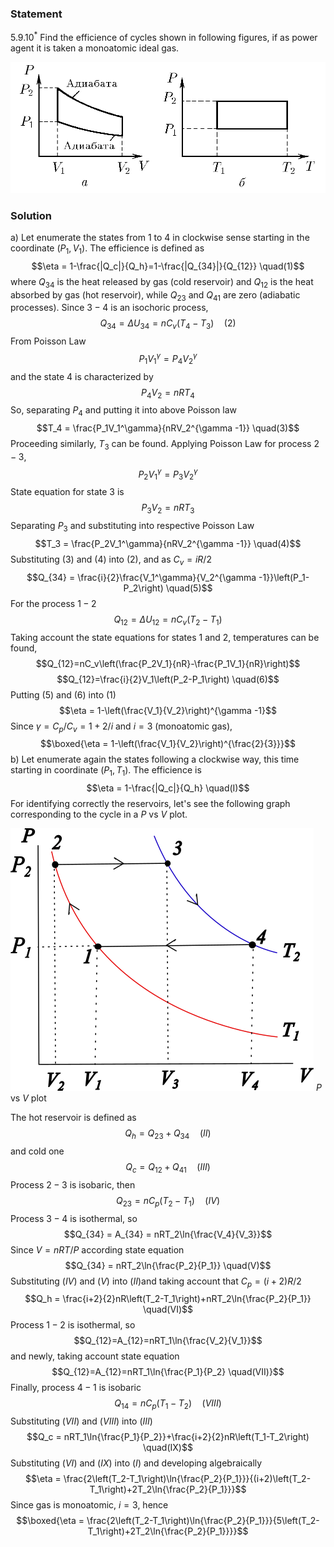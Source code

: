 ###  Statement 

$5.9.10^*$ Find the efficience of cycles shown in following figures, if as power agent it is taken a monoatomic ideal gas. 

![ For problem 5.9.10 |1007x419, 59%](../../img/5.9.10/statement.png)

### Solution

a) Let enumerate the states from 1 to 4 in clockwise sense starting in the coordinate $(P_1,V_1)$. The efficience is defined as $$\eta = 1-\frac{|Q_c|}{Q_h}=1-\frac{|Q_{34}|}{Q_{12}} \quad(1)$$ where $Q_{34}$ is the heat released by gas (cold reservoir) and $Q_{12}$ is the heat absorbed by gas (hot reservoir), while $Q_{23}$ and $Q_{41}$ are zero (adiabatic processes). Since $3-4$ is an isochoric process, $$Q_{34}=\Delta U_{34} = nC_v\left(T_4-T_3\right) \quad(2)$$ From Poisson Law $$P_1V_1^\gamma = P_4V_2^\gamma$$ and the state 4 is characterized by $$P_4V_2=nRT_4$$ So, separating $P_4$ and putting it into above Poisson law $$T_4 = \frac{P_1V_1^\gamma}{nRV_2^{\gamma -1}} \quad(3)$$ Proceeding similarly, $T_3$ can be found. Applying Poisson Law for process $2-3$, $$P_2V_1^\gamma =P_3V_2^\gamma$$ State equation for state 3 is $$P_3V_2=nRT_3$$ Separating $P_3$ and substituting into respective Poisson Law $$T_3 = \frac{P_2V_1^\gamma}{nRV_2^{\gamma -1}} \quad(4)$$ Substituting $(3)$ and $(4)$ into $(2)$, and as $C_v=iR/2$ $$Q_{34} = \frac{i}{2}\frac{V_1^\gamma}{V_2^{\gamma -1}}\left(P_1-P_2\right) \quad(5)$$ For the process $1-2$ $$Q_{12}=\Delta U_{12} = nC_v\left(T_2-T_1\right)$$ Taking account the state equations for states 1 and 2, temperatures can be found, $$Q_{12}=nC_v\left(\frac{P_2V_1}{nR}-\frac{P_1V_1}{nR}\right)$$ $$Q_{12}=\frac{i}{2}V_1\left(P_2-P_1\right) \quad(6)$$ Putting $(5)$ and $(6)$ into $(1)$ $$\eta = 1-\left(\frac{V_1}{V_2}\right)^{\gamma -1}$$ Since $\gamma =C_p/C_v=1+2/i$ and $i=3$ (monoatomic gas), $$\boxed{\eta = 1-\left(\frac{V_1}{V_2}\right)^{\frac{2}{3}}}$$ b) Let enumerate again the states following a clockwise way, this time starting in coordinate $(P_1,T_1)$. The efficience is $$\eta = 1-\frac{|Q_c|}{Q_h} \quad(I)$$ For identifying correctly the reservoirs, let's see the following graph corresponding to the cycle in a $P$ vs $V$ plot. 

![ $P$ vs $V$ plot |485x420, 51%](../../img/5.9.10/PVb.png)  $P$ vs $V$ plot 

The hot reservoir is defined as $$Q_h = Q_{23} + Q_{34} \quad(II)$$ and cold one $$Q_c = Q_{12} + Q_{41} \quad(III)$$ Process $2-3$ is isobaric, then $$Q_{23}=nC_p\left(T_2-T_1\right) \quad(IV)$$ Process $3-4$ is isothermal, so $$Q_{34} = A_{34} = nRT_2\ln{\frac{V_4}{V_3}}$$ Since $V=nRT/P$ according state equation $$Q_{34} = nRT_2\ln{\frac{P_2}{P_1}} \quad(V)$$ Substituting $(IV)$ and $(V)$ into $(II)$and taking account that $C_p=(i+2)R/2$ $$Q_h = \frac{i+2}{2}nR\left(T_2-T_1\right)+nRT_2\ln{\frac{P_2}{P_1}} \quad(VI)$$ Process $1-2$ is isothermal, so $$Q_{12}=A_{12}=nRT_1\ln{\frac{V_2}{V_1}}$$ and newly, taking account state equation $$Q_{12}=A_{12}=nRT_1\ln{\frac{P_1}{P_2} \quad(VII)}$$ Finally, process $4-1$ is isobaric $$Q_{14} = nC_p\left(T_1-T_2\right) \quad(VIII)$$ Substituting $(VII)$ and $(VIII)$ into $(III)$ $$Q_c = nRT_1\ln{\frac{P_1}{P_2}}+\frac{i+2}{2}nR\left(T_1-T_2\right) \quad(IX)$$ Substituting $(VI)$ and $(IX)$ into $(I)$ and developing algebraically $$\eta = \frac{2\left(T_2-T_1\right)\ln{\frac{P_2}{P_1}}}{(i+2)\left(T_2-T_1\right)+2T_2\ln{\frac{P_2}{P_1}}}$$ Since gas is monoatomic, $i = 3$, hence $$\boxed{\eta = \frac{2\left(T_2-T_1\right)\ln{\frac{P_2}{P_1}}}{5\left(T_2-T_1\right)+2T_2\ln{\frac{P_2}{P_1}}}}$$ 
